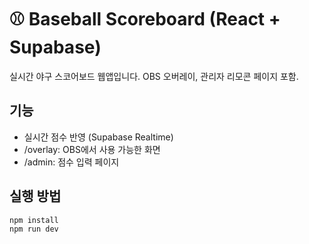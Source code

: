 # ⚾ Baseball Scoreboard (React + Supabase)

실시간 야구 스코어보드 웹앱입니다. OBS 오버레이, 관리자 리모콘 페이지 포함.

## 기능
- 실시간 점수 반영 (Supabase Realtime)
- /overlay: OBS에서 사용 가능한 화면
- /admin: 점수 입력 페이지

## 실행 방법
```bash
npm install
npm run dev
